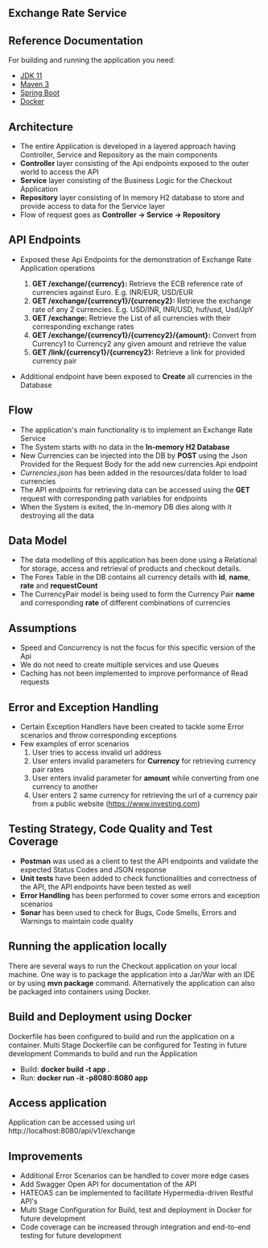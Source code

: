 ## Exchange Rate Service

## Reference Documentation

For building and running the application you need:

- [JDK 11](https://www.oracle.com/java/technologies/downloads/#java11)
- [Maven 3](https://maven.apache.org)
- [Spring Boot](https://start.spring.io)
- [Docker](https://www.docker.com/products/docker-desktop)

## Architecture

- The entire Application is developed in a layered approach having Controller, Service and Repository as the main
  components
- **Controller** layer consisting of the Api endpoints exposed to the outer world to access the API
- **Service** layer consisting of the Business Logic for the Checkout Application
- **Repository** layer consisting of In memory H2 database to store and provide access to data for the Service layer
- Flow of request goes as **Controller -> Service -> Repository**

## API Endpoints

- Exposed these Api Endpoints for the demonstration of Exchange Rate Application operations
    1. **GET /exchange/{currency}:** Retrieve the ECB reference rate of currencies against Euro. E.g. INR/EUR, USD/EUR
    2. **GET /exchange/{currency1}/{currency2}:** Retrieve the exchange rate of any 2 currencies. E.g. USD/INR, INR/USD,
       huf/usd, Usd/JpY
    3. **GET /exchange:** Retrieve the List of all currencies with their corresponding exchange rates
    4. **GET /exchange/{currency1}/{currency2}/{amount}:** Convert from Currency1 to Currency2 any given amount and
       retrieve the value
    5. **GET /link/{currency1}/{currency2}:** Retrieve a link for provided currency pair

- Additional endpoint have been exposed to **Create** all currencies in the Database

## Flow

- The application's main functionality is to implement an Exchange Rate Service
- The System starts with no data in the **In-memory H2 Database**
- New Currencies can be injected into the DB by **POST** using the Json Provided for the Request Body for the add new
  currencies Api endpoint
- _Currencies.json_ has been added in the resources/data folder to load currencies
- The API endpoints for retrieving data can be accessed using the **GET** request with corresponding path variables for
  endpoints
- When the System is exited, the In-memory DB dies along with it destroying all the data

## Data Model

- The data modelling of this application has been done using a Relational for storage, access and retrieval of products
  and checkout details.
- The Forex Table in the DB contains all currency details with **id**, **name**, **rate** and **requestCount**
- The CurrencyPair model is being used to form the Currency Pair **name** and corresponding **rate** of different
  combinations of currencies

## Assumptions

- Speed and Concurrency is not the focus for this specific version of the Api
- We do not need to create multiple services and use Queues
- Caching has not been implemented to improve performance of Read requests

## Error and Exception Handling

- Certain Exception Handlers have been created to tackle some Error scenarios and throw corresponding exceptions
- Few examples of error scenarios
    1. User tries to access invalid url address
    3. User enters invalid parameters for **Currency** for retrieving currency pair rates
    4. User enters invalid parameter for **amount** while converting from one currency to another
    5. User enters 2 same currency for retrieving the url of a currency pair from a public
       website (https://www.investing.com)

## Testing Strategy, Code Quality and Test Coverage

- **Postman** was used as a client to test the API endpoints and validate the expected Status Codes and JSON response
- **Unit tests** have been added to check functionalities and correctness of the API, the API endpoints have been tested
  as well
- **Error Handling** has been performed to cover some errors and exception scenarios
- **Sonar** has been used to check for Bugs, Code Smells, Errors and Warnings to maintain code quality

## Running the application locally

There are several ways to run the Checkout application on your local machine. One way is to package the application into
a Jar/War with an IDE or by using **mvn package** command. Alternatively the application can also be packaged into
containers using Docker.

## Build and Deployment using Docker

Dockerfile has been configured to build and run the application on a container. Multi Stage Dockerfile can be configured
for Testing in future development Commands to build and run the Application

- Build: **docker build -t app .**
- Run:  **docker run -it -p8080:8080 app**

## Access application

Application can be accessed using url http://localhost:8080/api/v1/exchange

## Improvements

- Additional Error Scenarios can be handled to cover more edge cases
- Add Swagger Open API for documentation of the API
- HATEOAS can be implemented to facilitate Hypermedia-driven Restful API's
- Multi Stage Configuration for Build, test and deployment in Docker for future development
- Code coverage can be increased through integration and end-to-end testing for future development